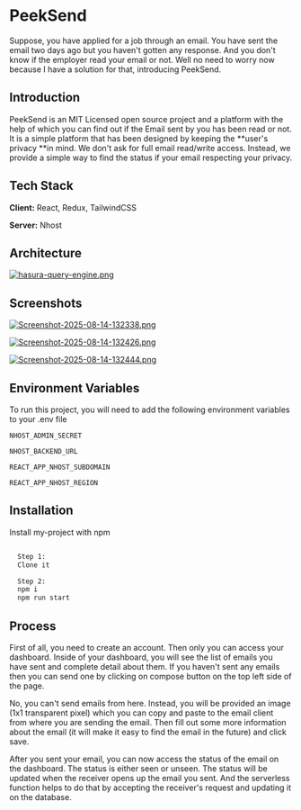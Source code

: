 
# PeekSend

Suppose, you have applied for a job through an email. You have sent the email two days ago but you haven't gotten any response. And you don't know if the employer read your email or not. Well no need to worry now because I have a solution for that, introducing PeekSend.


## Introduction

PeekSend is an MIT Licensed open source project and a platform with the help of which you can find out if the Email sent by you has been read or not. It is a simple platform that has been designed by keeping the **user's privacy **in mind. We don't ask for full email read/write access. Instead, we provide a simple way to find the status if your email respecting your privacy.
## Tech Stack

**Client:** React, Redux, TailwindCSS

**Server:** Nhost


## Architecture

[![hasura-query-engine.png](https://i.postimg.cc/6QbmL1fP/hasura-query-engine.png)](https://postimg.cc/B8DpJpy5)


## Screenshots

[![Screenshot-2025-08-14-132338.png](https://i.postimg.cc/X76D859n/Screenshot-2025-08-14-132338.png)](https://postimg.cc/CdJNMzv2)

[![Screenshot-2025-08-14-132426.png](https://i.postimg.cc/g2NSmBQ0/Screenshot-2025-08-14-132426.png)](https://postimg.cc/21LFxTzp)

[![Screenshot-2025-08-14-132444.png](https://i.postimg.cc/XY7LHkq6/Screenshot-2025-08-14-132444.png)](https://postimg.cc/4mqpntpW)


## Environment Variables

To run this project, you will need to add the following environment variables to your .env file

`NHOST_ADMIN_SECRET`

`NHOST_BACKEND_URL`

`REACT_APP_NHOST_SUBDOMAIN`

`REACT_APP_NHOST_REGION`


## Installation

Install my-project with npm



```bash

  Step 1: 
  Clone it

  Step 2:
  npm i
  npm run start
```

## Process

First of all, you need to create an account. Then only you can access your dashboard. Inside of your dashboard, you will see the list of emails you have sent and complete detail about them. If you haven't sent any emails then you can send one by clicking on compose button on the top left side of the page.

No, you can't send emails from here. Instead, you will be provided an image (1x1 transparent pixel) which you can copy and paste to the email client from where you are sending the email. Then fill out some more information about the email (it will make it easy to find the email in the future) and click save.

After you sent your email, you can now access the status of the email on the dashboard. The status is either seen or unseen. The status will be updated when the receiver opens up the email you sent. And the serverless function helps to do that by accepting the receiver's request and updating it on the database.
    
